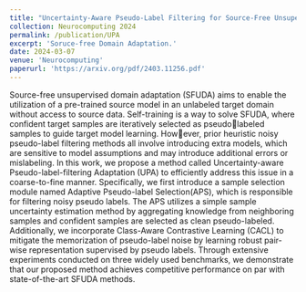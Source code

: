 ```yaml
---
title: "Uncertainty-Aware Pseudo-Label Filtering for Source-Free Unsupervised Domain Adaptation"
collection: Neurocomputing 2024
permalink: /publication/UPA
excerpt: 'Soruce-free Domain Adaptation.'
date: 2024-03-07
venue: 'Neurocomputing'
paperurl: 'https://arxiv.org/pdf/2403.11256.pdf'
---
```

Source-free unsupervised domain adaptation (SFUDA) aims to enable the utilization of a pre-trained source model
in an unlabeled target domain without access to source data. Self-training is a way to solve SFUDA, where confident target samples are iteratively selected as pseudolabeled samples to guide target model learning. However, prior heuristic noisy pseudo-label filtering methods all involve introducing extra models, which are sensitive to model assumptions and may introduce additional errors or mislabeling. In this work, we propose a method called Uncertainty-aware Pseudo-label-filtering Adaptation (UPA) to efficiently address this issue in a coarse-to-fine manner. Specifically, we first introduce a sample selection module named Adaptive Pseudo-label Selection(APS), which is responsible for filtering noisy pseudo labels. The APS utilizes a simple sample uncertainty estimation method by aggregating knowledge from neighboring samples and confident samples are selected as clean pseudo-labeled. Additionally, we incorporate Class-Aware Contrastive Learning (CACL) to mitigate the memorization of pseudo-label noise by learning robust pair-wise representation supervised by pseudo labels. Through extensive experiments conducted on three widely used benchmarks, we demonstrate that our proposed method achieves competitive performance on par with state-of-the-art SFUDA methods. 
